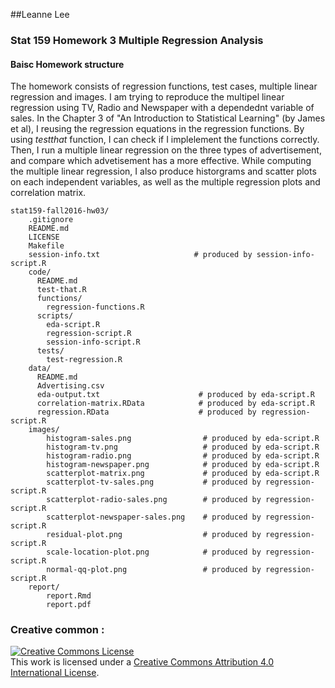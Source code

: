 ##Leanne Lee
### Stat 159 Homework 3 **Multiple Regression Analysis** 
#### Baisc Homework structure

The homework consists of regression functions, test cases, multiple linear regression and images. I am trying to reproduce the multipel linear regression using TV, Radio and Newspaper with a dependednt variable of sales. In the Chapter 3 of "An Introduction to Statistical Learning" (by James et al), I reusing the regression equations in the regression functions. By using _testthat_ function, I can check if I implelement the functions correctly. Then, I run a multiple linear regression on the three types of advertisement, and compare which advetisement has a more effective. While computing the multiple linear regression, I also produce historgrams and scatter plots on each independent variables, as well as the multiple regression plots and correlation matrix. 

```
stat159-fall2016-hw03/
    .gitignore
    README.md
    LICENSE
    Makefile
    session-info.txt                     # produced by session-info-script.R
    code/
      README.md
      test-that.R
      functions/
        regression-functions.R
      scripts/
        eda-script.R
        regression-script.R
        session-info-script.R
      tests/
        test-regression.R
    data/
      README.md
      Advertising.csv
      eda-output.txt                      # produced by eda-script.R
      correlation-matrix.RData            # produced by eda-script.R
      regression.RData                    # produced by regression-script.R
    images/
        histogram-sales.png                # produced by eda-script.R
        histogram-tv.png                   # produced by eda-script.R
        histogram-radio.png                # produced by eda-script.R
        histogram-newspaper.png            # produced by eda-script.R
        scatterplot-matrix.png             # produced by eda-script.R
        scatterplot-tv-sales.png           # produced by regression-script.R
        scatterplot-radio-sales.png        # produced by regression-script.R
        scatterplot-newspaper-sales.png    # produced by regression-script.R
        residual-plot.png                  # produced by regression-script.R
        scale-location-plot.png            # produced by regression-script.R
        normal-qq-plot.png                 # produced by regression-script.R
    report/
        report.Rmd
        report.pdf
```
### Creative common : 

<a rel="license" href="http://creativecommons.org/licenses/by/4.0/"><img alt="Creative Commons License" style="border-width:0" src="https://i.creativecommons.org/l/by/4.0/88x31.png" /></a><br />This work is licensed under a <a rel="license" href="http://creativecommons.org/licenses/by/4.0/">Creative Commons Attribution 4.0 International License</a>.
